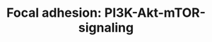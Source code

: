 ---
annotations:
- id: PW:0000180
  parent: regulatory pathway
  type: Pathway Ontology
  value: mTOR signaling pathway
- id: PW:0000648
  parent: signaling pathway
  type: Pathway Ontology
  value: cell adhesion signaling pathway
- id: PW:0000003
  parent: signaling pathway
  type: Pathway Ontology
  value: signaling pathway
authors:
- Khanspers
- DeSl
- Eweitz
- Marvin M2
citedin:
- link: PMC8278688
  title: Complete response to neoadjuvant chemoradiotherapy in rectal cancer is associated
    with RAS/AKT mutations and high tumour mutational burden (2021)
- link: PMC7518185
  title: Predictive models for stage and risk classification in head and neck squamous
    cell carcinoma (HNSCC) (2020)
- link: PMC6309236
  title: Biological Pathways Leading From ANGPTL8 to Diabetes Mellitus–A Co-expression
    Network Based Analysis (2018)
- link: 10.1186/s40001-024-01951-z
  title: 'Non-dialyzable uremic toxins and renal tubular cell damage in CKD patients:
    a systems biology approach (2024)'
- link: PMC10752971
  title: PGF2α induces a pro-labour phenotypical switch in human myometrial cells
    that can be inhibited with PGF2α receptor antagonists (2023)
- link: PMC12301734
  title: Investigating Transcriptional Age Acceleration in Inflammatory Skin Diseases
communities:
- CPTAC
- ONTOX
- PancCanNet
description: 'Cell-matrix adhesions play important roles in biological processes such
  as cell motility, cell proliferation, cell differentiation, regulation of gene expression
  and cell survival. Focal adhesions are structures formed at the cell-extracellular
  matrix contact points, consisting of bundles of actin filaments anchored to trans-membrane
  receptors of the integrin family through a complex of multiple proteins. In addition
  to participating in the structural link between membrane receptors and the actin
  cytoskeleton, focal adhesions also contain signaling molecules, such as protein
  kinases and phosphatases, their substrates, and various adapter proteins. Integrin
  signaling is dependent on the non-receptor tyrosine kinase activities of the FAK
  and src proteins and the adaptor protein functions of FAK, src and Shc to initiate
  downstream signaling events. These signaling events results in the reorganization
  of the actin cytoskeleton, which is essential for changes in cell shape and motility,
  and gene expression.   Source: [KEGG](https://www.genome.jp/dbget-bin/www_bget?pathway+map04510).  Proteins
  on this pathway have targeted assays available via the [CPTAC Assay Portal](https://assays.cancer.gov/available_assays?wp_id=WP3932).'
last-edited: 2025-03-03
ndex: 8357c8c6-8b68-11eb-9e72-0ac135e8bacf
organisms:
- Homo sapiens
redirect_from:
- /index.php/Pathway:WP3932
- /instance/WP3932
- /instance/WP3932_r137139
revision: r137139
schema-jsonld:
- '@context': https://schema.org/
  '@id': https://wikipathways.github.io/pathways/WP3932.html
  '@type': Dataset
  creator:
    '@type': Organization
    name: WikiPathways
  description: 'Cell-matrix adhesions play important roles in biological processes
    such as cell motility, cell proliferation, cell differentiation, regulation of
    gene expression and cell survival. Focal adhesions are structures formed at the
    cell-extracellular matrix contact points, consisting of bundles of actin filaments
    anchored to trans-membrane receptors of the integrin family through a complex
    of multiple proteins. In addition to participating in the structural link between
    membrane receptors and the actin cytoskeleton, focal adhesions also contain signaling
    molecules, such as protein kinases and phosphatases, their substrates, and various
    adapter proteins. Integrin signaling is dependent on the non-receptor tyrosine
    kinase activities of the FAK and src proteins and the adaptor protein functions
    of FAK, src and Shc to initiate downstream signaling events. These signaling events
    results in the reorganization of the actin cytoskeleton, which is essential for
    changes in cell shape and motility, and gene expression.   Source: [KEGG](https://www.genome.jp/dbget-bin/www_bget?pathway+map04510).  Proteins
    on this pathway have targeted assays available via the [CPTAC Assay Portal](https://assays.cancer.gov/available_assays?wp_id=WP3932).'
  keywords:
  - ACACA
  - AKT1
  - AKT1S1
  - AKT2
  - AKT3
  - ANGPT1
  - ANGPT2
  - ANGPT4
  - ATF2
  - ATF4
  - ATF6B
  - BAD
  - CAB39
  - CAB39L
  - CASP9
  - CDC37
  - CDKN1A
  - CDKN1B
  - CHAD
  - CHRM1
  - CHRM2
  - COL11A1
  - COL11A2
  - COL1A1
  - COL1A2
  - COL2A1
  - COL3A1
  - COL4A1
  - COL4A2
  - COL4A4
  - COL4A6
  - COL5A1
  - COL5A2
  - COL5A3
  - COL6A2
  - COMP
  - CREB1
  - CREB3
  - CREB3L1
  - CREB3L2
  - CREB3L3
  - CREB3L4
  - CREB5
  - CRTC2
  - CSF1
  - CSF1R
  - CSF3
  - CSF3R
  - CSH1
  - DDIT4
  - EFNA1
  - EFNA2
  - EFNA3
  - EFNA4
  - EFNA5
  - EGF
  - EGFR
  - EIF4B
  - EIF4E
  - EIF4E1B
  - EIF4E2
  - EIF4EBP1
  - ELAVL1
  - EPAS1
  - EPHA2
  - EPO
  - EPOR
  - F2R
  - FGF1
  - FGF10
  - FGF11
  - FGF12
  - FGF13
  - FGF14
  - FGF16
  - FGF17
  - FGF18
  - FGF19
  - FGF2
  - FGF20
  - FGF21
  - FGF22
  - FGF3
  - FGF4
  - FGF6
  - FGF7
  - FGF8
  - FGF9
  - FGFR1
  - FGFR2
  - FGFR3
  - FGFR4
  - FLT1
  - FLT4
  - FN1
  - FOXA1
  - FOXO1
  - FOXO3
  - GHR
  - GNB1
  - GNB2
  - GNB3
  - GNB4
  - GNG10
  - GNG11
  - GNG12
  - GNG13
  - GNG2
  - GNG3
  - GNG4
  - GNG5
  - GNG7
  - GNG8
  - GNGT1
  - GNGT2
  - GRB2
  - GSK3B
  - GYS1
  - GYS2
  - HGF
  - HIF1A
  - HIF3A
  - HRAS
  - HSP90AA1
  - HSP90AB1
  - HSP90B1
  - IBSP
  - IFNA7
  - IFNAR1
  - IFNAR2
  - IFNB1
  - IGF1
  - IGF1R
  - IKBKB
  - IKBKG
  - IL2
  - IL2RA
  - IL2RB
  - IL2RG
  - IL3RA
  - IL4R
  - IL6R
  - IL7R
  - INS
  - INSR
  - IRS1
  - IRS2
  - IRS4
  - ITGA10
  - ITGA11
  - ITGA2
  - ITGA2B
  - ITGA3
  - ITGA4
  - ITGA5
  - ITGA6
  - ITGA7
  - ITGA8
  - ITGA9
  - ITGAD
  - ITGAE
  - ITGAL
  - ITGAM
  - ITGAV
  - ITGAX
  - ITGB1
  - ITGB2
  - ITGB3
  - ITGB4
  - ITGB5
  - ITGB6
  - ITGB7
  - ITGB8
  - Insulin
  - JAK1
  - JAK2
  - JAK3
  - KDR
  - KIT
  - KITLG
  - KRAS
  - LAMA1
  - LAMA2
  - LAMA3
  - LAMA4
  - LAMA5
  - LAMB1
  - LAMB2
  - LAMB3
  - LAMC1
  - LAMC2
  - LAMC3
  - LIPE
  - LPAR1
  - LPAR2
  - LPAR3
  - LPAR4
  - LPAR5
  - LPAR6
  - MAP2K1
  - MAP2K2
  - MAPK1
  - MAPK3
  - MDM2
  - MET
  - MLST8
  - MTOR
  - NGF
  - NGFR
  - 'NO'
  - NOS1
  - NOS2
  - NOS3
  - NRAS
  - OSM
  - OSMR
  - PDGFA
  - PDGFB
  - PDGFC
  - PDGFD
  - PDGFRA
  - PDGFRB
  - PDPK1
  - PELO
  - PFKFB1
  - PFKFB2
  - PFKFB3
  - PFKFB4
  - PGF
  - PHLPP1
  - PHLPP2
  - PIK3C2A
  - PIK3C2B
  - PIK3CA
  - PIK3CB
  - PIK3CD
  - PIK3CG
  - PIK3IP1
  - PIK3R1
  - PIK3R2
  - PIK3R4
  - PIK3R5
  - PPARGC1A
  - PPP2CA
  - PPP2CB
  - PPP2R1A
  - PPP2R1B
  - PPP2R2B
  - PPP2R2C
  - PPP2R2D
  - PPP2R3A
  - PPP2R3C
  - PPP2R5A
  - PPP2R5B
  - PPP2R5C
  - PPP2R5D
  - PPP2R5E
  - PRKAA1
  - PRKAA2
  - PRL
  - PRLR
  - PTEN
  - PTK2
  - RAB10
  - RAB11B
  - RAB14
  - RAB2A
  - RAB8A
  - RAF1
  - RELN
  - RHEB
  - RPS6
  - RPS6KB1
  - RPS6KB2
  - RPTOR
  - SLC2A1
  - SLC2A2
  - SLC2A3
  - SLC2A4
  - SOS1
  - SPP1
  - SREBF1
  - STK11
  - STRADA
  - TBC1D1
  - TCL1A
  - TCL1B
  - TEK
  - THBS1
  - THBS2
  - THBS3
  - THBS4
  - TNC
  - TNN
  - TNR
  - TNXB
  - TSC1
  - TSC2
  - ULK1
  - VEGFA
  - VEGFB
  - VEGFC
  - VEGFD
  - VTN
  - VWF
  license: CC0
  name: 'Focal adhesion: PI3K-Akt-mTOR-signaling'
seo: CreativeWork
title: 'Focal adhesion: PI3K-Akt-mTOR-signaling'
wpid: WP3932
---